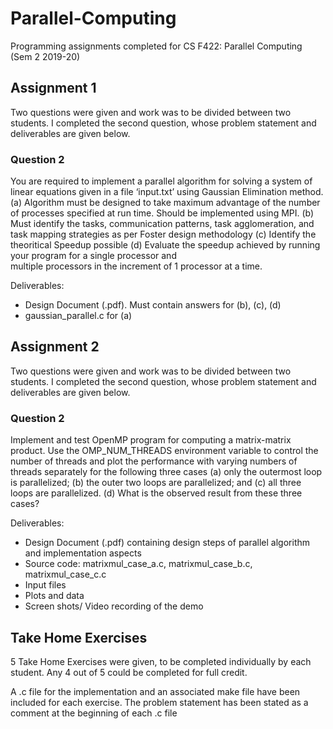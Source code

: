# Parallel-Computing
Programming assignments completed for CS F422: Parallel Computing (Sem 2 2019-20)

## Assignment 1
Two questions were given and work was to be divided between two students.
I completed the second question, whose problem statement and deliverables are given below.

### Question 2

You are required to implement a parallel algorithm for solving a system of linear equations
given in a file ‘input.txt’ using Gaussian Elimination method.
  (a) Algorithm must be designed to take maximum advantage of the number of processes
      specified at run time. Should be implemented using MPI.
  (b) Must identify the tasks, communication patterns, task agglomeration, and task
      mapping strategies as per Foster design methodology
  (c) Identify the theoritical Speedup possible
  (d) Evaluate the speedup achieved by running your program for a single processor and  
      multiple processors in the increment of 1 processor at a time.

Deliverables:
 - Design Document (.pdf). Must contain answers for (b), (c), (d)
 - gaussian_parallel.c for (a)

## Assignment 2
Two questions were given and work was to be divided between two students.
I completed the second question, whose problem statement and deliverables are given below.

### Question 2

Implement and test OpenMP program for computing a matrix-matrix product. Use the
OMP_NUM_THREADS environment variable to control the number of threads and plot the
performance with varying numbers of threads separately for the following three cases
  (a) only the outermost loop is parallelized;
  (b) the outer two loops are parallelized; and
  (c) all three loops are parallelized.
  (d) What is the observed result from these three cases?
 
Deliverables:
  - Design Document (.pdf) containing design steps of parallel algorithm and implementation aspects
  - Source code: matrixmul_case_a.c, matrixmul_case_b.c, matrixmul_case_c.c
  - Input files
  - Plots and data
  - Screen shots/ Video recording of the demo
  
## Take Home Exercises
5 Take Home Exercises were given, to be completed individually by each student. 
Any 4 out of 5 could be completed for full credit.

A .c file for the implementation and an associated make file have been included for each exercise. 
The problem statement has been stated as a comment at the beginning of each .c file
